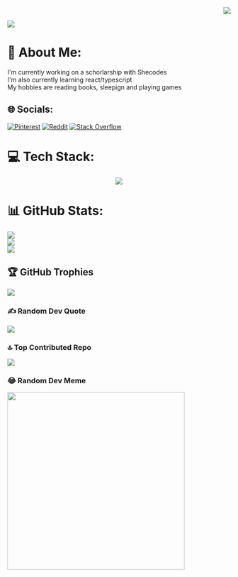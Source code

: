 
<p align="right">
  <a href="(https://visitcount.itsvg.in)">
    <img src="https://visitcount.itsvg.in/api?id=Uyaii&icon=9&color=10" />
  </a>
</p>


<p align="left">
  <a href="https://git.io/typing-svg">
    <img src="https://readme-typing-svg.demolab.com/?lines=Hi+There+🙋🏾‍♀️;I'm+Maryanne+🥰;A+Web+Developer+👩🏾‍💻;&size=40;&color=FF6E96"&duration=8000 />
  </a>
</p>


# 💫 About Me:
I'm currently working on a schorlarship with Shecodes<br>I'm also currently learning react/typescript<br>My hobbies are reading books, sleepign and playing games

## 🌐 Socials:
[![Pinterest](https://img.shields.io/badge/Pinterest-%23E60023.svg?logo=Pinterest&logoColor=white)](https://pinterest.com/Uyaiiiiii) [![Reddit](https://img.shields.io/badge/Reddit-%23FF4500.svg?logo=Reddit&logoColor=white)](https://reddit.com/user/Cutepixelss) [![Stack Overflow](https://img.shields.io/badge/-Stackoverflow-FE7A16?logo=stack-overflow&logoColor=white)](https://stackoverflow.com/users/Uyai) 



# 💻 Tech Stack:

<p align="center">
  <a href="https://skillicons.dev">
    <img src="https://skillicons.dev/icons?i=git,js,html,css,react,typescript,markdown,netlify,nextjs,firebase,vercel" />
  </a>
</p>


# 📊 GitHub Stats:
![](https://github-readme-stats.vercel.app/api?username=Uyaii&theme=dracula&hide_border=false&include_all_commits=true&count_private=true)<br/>
![](https://github-readme-streak-stats.herokuapp.com/?user=Uyaii&theme=dracula&hide_border=false)<br/>
![](https://github-readme-stats.vercel.app/api/top-langs/?username=Uyaii&theme=dracula&hide_border=false&include_all_commits=true&count_private=true&layout=compact)

## 🏆 GitHub Trophies
![](https://github-profile-trophy.vercel.app/?username=Uyaii&theme=radical&no-frame=false&no-bg=false&margin-w=4)

### ✍️ Random Dev Quote
![](https://quotes-github-readme.vercel.app/api?type=horizontal&theme=radical)

### 🔝 Top Contributed Repo
![](https://github-contributor-stats.vercel.app/api?username=Uyaii&limit=5&theme=radical&combine_all_yearly_contributions=true)

### 😂 Random Dev Meme
<img src='https://randommeme-five.vercel.app/' style="height: 400px;"/>



<!-- Proudly created with GPRM ( https://gprm.itsvg.in ) -->
